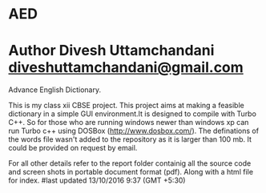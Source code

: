 # AED
# Author Divesh Uttamchandani <diveshuttamchandani@gmail.com>
Advance English Dictionary.

This is my class xii CBSE project.
This project aims at making a feasible dictionary in a simple GUI environment.It is designed to compile with Turbo C++.
So for those who are running windows newer than windows xp can run Turbo c++ using DOSBox (http://www.dosbox.com/).
The definations of the words file wasn't added to the repository as it is larger than 100 mb. It could be provided on request by email.

For all other details refer to the report folder containig all the source code and screen shots in portable document format (pdf).
Along with a html file for index.
#last updated 13/10/2016 9:37 (GMT +5:30)
